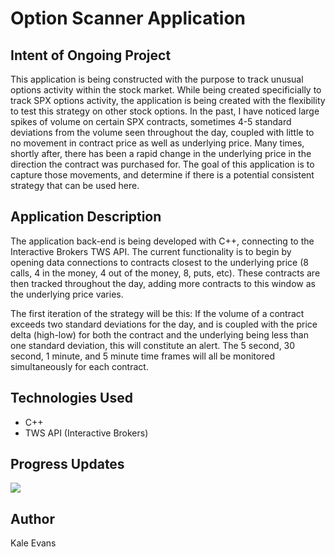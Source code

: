 # Option Scanner Application

## Intent of Ongoing Project
This application is being constructed with the purpose to track unusual options activity within the stock market. While being created 
specificially to track SPX options activity, the application is being created with the flexibility to test this strategy on other 
stock options. In the past, I have noticed large spikes of volume on certain SPX contracts, sometimes 4-5 standard deviations from the 
volume seen throughout the day, coupled with little to no movement in contract price as well as underlying price. Many times, shortly 
after, there has been a rapid change in the underlying price in the direction the contract was purchased for. The goal of this 
application is to capture those movements, and determine if there is a potential consistent strategy that can be used here.

## Application Description
The application back-end is being developed with C++, connecting to the Interactive Brokers TWS API. The current functionality is to 
begin by opening data connections to contracts closest to the underlying price (8 calls, 4 in the money, 4 out of the money, 8, puts, etc).
These contracts are then tracked throughout the day, adding more contracts to this window as the underlying price varies. 

The first iteration of the strategy will be this: If the volume of a contract exceeds two standard deviations for the day, and is coupled
with the price delta (high-low) for both the contract and the underlying being less than one standard deviation, this will constitute
an alert. The 5 second, 30 second, 1 minute, and 5 minute time frames will all be monitored simultaneously for each contract.

## Technologies Used
* C++
* TWS API (Interactive Brokers)

## Progress Updates
<img src="Assets/TerminalOutput1.jpg" />

## Author
Kale Evans